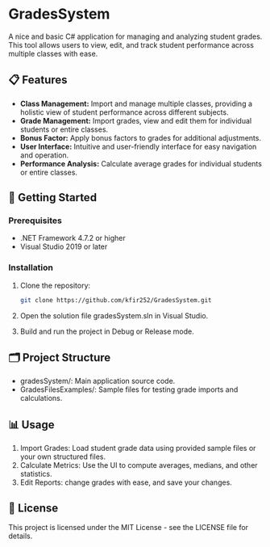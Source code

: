 # GradesSystem

A nice and basic C# application for managing and analyzing student grades.
This tool allows users to view, edit, and track student performance across multiple classes with ease.

## 📋 Features
- **Class Management:** Import and manage multiple classes, providing a holistic view of student performance across different subjects.
- **Grade Management:** Import grades, view and edit them for individual students or entire classes.
- **Bonus Factor:** Apply bonus factors to grades for additional adjustments.
- **User Interface:** Intuitive and user-friendly interface for easy navigation and operation.
- **Performance Analysis:** Calculate average grades for individual students or entire classes.

## 🚀 Getting Started

### Prerequisites
- .NET Framework 4.7.2 or higher
- Visual Studio 2019 or later

### Installation
1. Clone the repository:
   ```bash
   git clone https://github.com/kfir252/GradesSystem.git
2. Open the solution file gradesSystem.sln in Visual Studio.

3. Build and run the project in Debug or Release mode.

## 🗂️ Project Structure
- gradesSystem/: Main application source code.
- GradesFilesExamples/: Sample files for testing grade imports and calculations.

## 📊 Usage
1. Import Grades: Load student grade data using provided sample files or your own structured files.
2. Calculate Metrics: Use the UI to compute averages, medians, and other statistics.
3. Edit Reports: change grades with ease, and save your changes.

## 📄 License
This project is licensed under the MIT License - see the LICENSE file for details.
